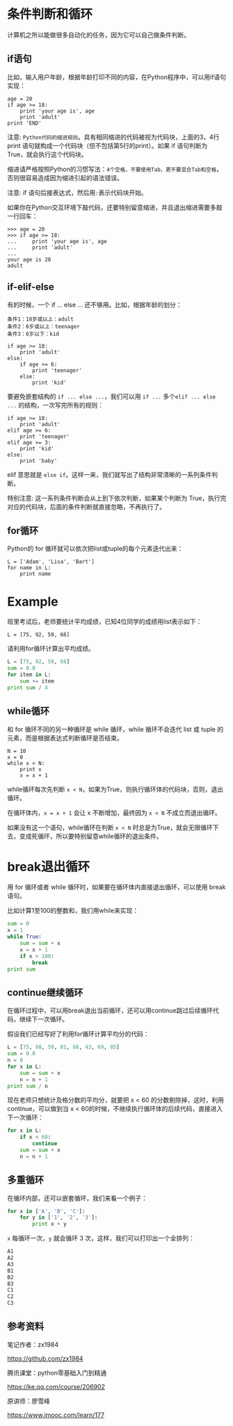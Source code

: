 # 条件判断和循环

计算机之所以能做很多自动化的任务，因为它可以自己做条件判断。

## if语句

比如，输入用户年龄，根据年龄打印不同的内容，在Python程序中，可以用if语句实现：

```
age = 20
if age >= 18:
    print 'your age is', age
    print 'adult'
print 'END'
```

注意: `Python代码的缩进规则`。具有相同缩进的代码被视为代码块，上面的3，4行 print 语句就构成一个代码块（但不包括第5行的print）。如果 if 语句判断为 True，就会执行这个代码块。

缩进请严格按照Python的习惯写法：`4个空格，不要使用Tab，更不要混合Tab和空格`，否则很容易造成因为缩进引起的语法错误。

注意: if 语句后接表达式，然后用`:`表示代码块开始。

如果你在Python交互环境下敲代码，还要特别留意缩进，并且退出缩进需要多敲一行回车：

```
>>> age = 20
>>> if age >= 18:
...     print 'your age is', age
...     print 'adult'
...
your age is 20
adult
```

## if-elif-else

有的时候，一个 if ... else ... 还不够用。比如，根据年龄的划分：

```
条件1：18岁或以上：adult
条件2：6岁或以上：teenager
条件3：6岁以下：kid
```

```
if age >= 18:
    print 'adult'
else:
    if age >= 6:
        print 'teenager'
    else:
        print 'kid'
```

要避免嵌套结构的 `if ... else ...`，我们可以用 `if ...` 多个`elif ... else ...` 的结构，一次写完所有的规则：

```
if age >= 18:
    print 'adult'
elif age >= 6:
    print 'teenager'
elif age >= 3:
    print 'kid'
else:
    print 'baby'
```

elif 意思就是 `else if`。这样一来，我们就写出了结构非常清晰的一系列条件判断。

特别注意: 这一系列条件判断会从上到下依次判断，如果某个判断为 True，执行完对应的代码块，后面的条件判断就直接忽略，不再执行了。

## for循环

Python的 for 循环就可以依次把list或tuple的每个元素迭代出来：

```
L = ['Adam', 'Lisa', 'Bart']
for name in L:
    print name
```

# Example

班里考试后，老师要统计平均成绩，已知4位同学的成绩用list表示如下：
```
L = [75, 92, 59, 68]
```
请利用for循环计算出平均成绩。

```python
L = [75, 92, 59, 68]
sum = 0.0
for item in L:
    sum += item
print sum / 4
```

## while循环

和 for 循环不同的另一种循环是 while 循环，while 循环不会迭代 list 或 tuple 的元素，而是根据表达式判断循环是否结束。

```
N = 10
x = 0
while x < N:
    print x
    x = x + 1
```

while循环每次先判断 `x < N`，如果为True，则执行循环体的代码块，否则，退出循环。

在循环体内，`x = x + 1` 会让 x 不断增加，最终因为 `x < N` 不成立而退出循环。

如果没有这一个语句，while循环在判断 `x < N` 时总是为True，就会无限循环下去，变成死循环，所以要特别留意while循环的退出条件。

# break退出循环

用 for 循环或者 while 循环时，如果要在循环体内直接退出循环，可以使用 break 语句。

比如计算1至100的整数和，我们用while来实现：

```python
sum = 0
x = 1
while True:
    sum = sum + x
    x = x + 1
    if x > 100:
        break
print sum
```

## continue继续循环

在循环过程中，可以用break退出当前循环，还可以用continue跳过后续循环代码，继续下一次循环。

假设我们已经写好了利用for循环计算平均分的代码：

```python
L = [75, 98, 59, 81, 66, 43, 69, 85]
sum = 0.0
n = 0
for x in L:
    sum = sum + x
    n = n + 1
print sum / n
```

现在老师只想统计及格分数的平均分，就要把 x < 60 的分数剔除掉，这时，利用 continue，可以做到当 x < 60的时候，不继续执行循环体的后续代码，直接进入下一次循环：

```python
for x in L:
    if x < 60:
        continue
    sum = sum + x
    n = n + 1
```

## 多重循环

在循环内部，还可以嵌套循环，我们来看一个例子：

```python
for x in ['A', 'B', 'C']:
    for y in ['1', '2', '3']:
        print x + y
```

`x` 每循环一次，`y` 就会循环 3 次，这样，我们可以打印出一个全排列：

```python
A1
A2
A3
B1
B2
B3
C1
C2
C3
```

## 参考资料

笔记作者：zx1984

https://github.com/zx1984

腾讯课堂：python零基础入门到精通

https://ke.qq.com/course/206902

原讲师：廖雪峰

https://www.imooc.com/learn/177
